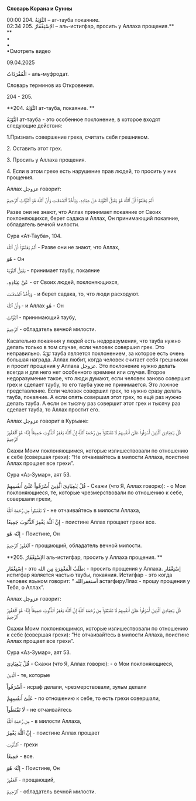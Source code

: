 **Словарь Корана и Сунны**  
  
  
  
00:00 204. التَّوْبَةُ – ат-тауба покаяние.  
02:34 205. الاِسْتِغْفَارُ – аль-истигфар, просить у Аллаха прощения.**  
**  
•  
•  
•Смотреть видео  
  
09.04.2025  
  

الْمُفْرَدَاتُ - аль-муфродат.

Словарь терминов из Откровения.

204 - 205.

  

**204. التَّوْبَةُ ат-тауба, покаяние. **

التَّوْبَةُ ат-тауба - это особенное поклонение, в которое входят следующие
действия:

1.Признать совершение греха, считать себя грешником.

2\. Оставить этот грех.

3\. Просить у Аллаха прощения. 

4\. Если в этом грехе есть нарушение прав людей, то просить у них
прощения. 

  

Аллах عزوجل говорит:

أَلَمْ يَعْلَمُوٓاْ أَنَّ ٱللَّهَ هُوَ يَقْبَلُ ٱلتَّوْبَةَ عَنْ عِبَادِهِۦ وَيَأْخُذُ ٱلصَّدَقَـٰتِ وَأَنَّ ٱللَّهَ هُوَ
ٱلتَّوَّابُ ٱلرَّحِيمُ

Разве они не знают, что Аллах принимает покаяние от Своих поклоняющихся,
берет садака и Аллах, Он принимающий покаяние, обладатель вечной
милости. 

Сура «Ат-Тауба», 104.

أَلَمْ يَعْلَمُوٓاْ أَنَّ ٱللَّهَ - Разве они не знают, что Аллах, 

هُوَ - Он

يَقْبَلُ ٱلتَّوْبَةَ - принимает таубу, покаяние 

عَنْ عِبَادِهِۦ - от Своих людей, поклоняющихся,

وَيَأْخُذُ ٱلصَّدَقَـٰتِ - и берет садака, то, что люди расходуют.

وَأَنَّ ٱللَّهَ - и Аллах هُوَ - Он

ٱلتَّوَّابُ - принимающий таубу,

ٱلرَّحِيمُ - обладатель вечной милости. 

  

Касательно покаяния у людей есть недоразумения, что тауба нужно делать
только в том случае, если человек совершил грех. Это неправильно. تَوْبَةٌ
тауба является поклонением, за которое есть очень большая награда. Аллах
любит, когда человек считает себя грешником и просит прощения у Аллаха
عزوجل. Это поклонение нужно делать всегда и для него нет особенного
времени или случая. Второе недоразумение такое, что люди думают, если
человек заново совершит грех и сделает таубу, то его тауба уже не
принимается. Это ложное представление. Если человек совершил грех, то
нужно сразу делать тауба, покаяние. А если опять совершил этот грех, то
ещё раз нужно делать тауба. А если он тысячу раз совершит этот грех и
тысячу раз сделает тауба, то Аллах простит его.

  

Аллах عزوجل говорит в Куръане:

قُلْ يَـٰعِبَادِىَ ٱلَّذِينَ أَسْرَفُواْ عَلَىٰٓ أَنفُسِهِمْ لَا تَقْنَطُواْ مِن رَّحْمَةِ ٱللَّهِ‌ۚ إِنَّ ٱللَّهَ يَغْفِرُ
ٱلذُّنُوبَ جَمِيعًا‌ۚ إِنَّهُۥ هُوَ ٱلْغَفُورُ ٱلرَّحِيمُ

Скажи Моим поклоняющимся, которые излишествовали по отношению к себе
(совершая грехи): “Не отчаивайтесь в милости Аллаха, поистине Аллах
прощает все грехи”.

Сура «Аз-Зумар», аят 53.

قُلْ يَـٰعِبَادِىَ ٱلَّذِينَ أَسْرَفُواْ عَلَىٰٓ أَنفُسِهِمْ - Скажи (что Я, Аллах говорю): - о
Мои поклоняющиеся, те, которые чрезмерствовали по отношению к себе,
совершали грехи,

لَا تَقْنَطُواْ مِن رَّحْمَةِ ٱللَّهِ‌ۚ - не отчаивайтесь в милости Аллаха,

إِنَّ ٱللَّهَ يَغْفِرُ ٱلذُّنُوبَ جَمِيعًا‌ۚ - поистине Аллах прощает грехи все.

إِنَّهُۥ هُوَ - Поистине, Он 

ٱلْغَفُورُ ٱلرَّحِيمُ - прощающий, обладатель вечной милости.

  

**205. الاِسْتِغْفَارُ аль-истигфар, просить у Аллаха прощения. **

اِسْتِغْفَار - это طَلَبُ الْمَغْفِرَةِ مِن الله: - просить прощения у Аллаха. اِسْتِغْفَار
истигфар является частью таубы, покаяния. Истигфар - это когда человек
языком говорит: “ أستغفرالله астагфируЛлах - прошу прощения у Тебя, о
Аллах”.

  

Аллах عزوجل говорит:

قُلْ يَـٰعِبَادِىَ ٱلَّذِينَ أَسْرَفُواْ عَلَىٰٓ أَنفُسِهِمْ لَا تَقْنَطُواْ مِن رَّحْمَةِ ٱللَّهِ‌ۚ إِنَّ ٱللَّهَ يَغْفِرُ
ٱلذُّنُوبَ جَمِيعًا‌ۚ إِنَّهُۥ هُوَ ٱلْغَفُورُ ٱلرَّحِيمُ

Скажи Моим поклоняющимся, которые излишествовали по отношению к себе
(совершая грехи): “Не отчаивайтесь в милости Аллаха, поистине Аллах
прощает все грехи”.

Сура «Аз-Зумар», аят 53.

قُلْ يَـٰعِبَادِىَ - Скажи (что Я, Аллах говорю): - о Мои поклоняющиеся,

ٱلَّذِينَ - те, которые 

أَسْرَفُواْ - исраф делали, чрезмерствовали, зульм делали

عَلَىٰٓ أَنفُسِهِمْ - по отношению к себе, то есть грехи совершали,

لَا تَقْنَطُواْ - не отчаивайтесь

مِن رَّحْمَةِ ٱللَّهِ‌ۚ - в милости Аллаха,

إِنَّ ٱللَّهَ يَغْفِرُ - поистине Аллах прощает

ٱلذُّنُوبَ - грехи 

جَمِيعًا‌ۚ - все.

إِنَّهُۥ هُوَ - Поистине, Он 

ٱلْغَفُورُ - прощающий,

ٱلرَّحِيمُ - обладатель вечной милости.
